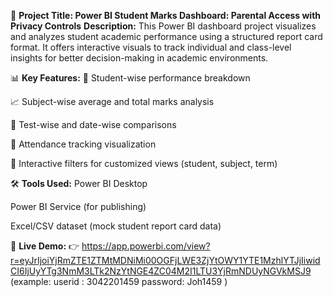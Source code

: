 📝 **Project Title: Power BI Student Marks Dashboard: Parental Access with Privacy Controls**
**Description:**
This Power BI dashboard project visualizes and analyzes student academic performance using a structured report card format. It offers interactive visuals to track individual and class-level insights for better decision-making in academic environments.

📊 **Key Features:**
📌 Student-wise performance breakdown

📈 Subject-wise average and total marks analysis

🎯 Test-wise and date-wise comparisons

📅 Attendance tracking visualization

📂 Interactive filters for customized views (student, subject, term)

🛠 **Tools Used:**
Power BI Desktop

Power BI Service (for publishing)

Excel/CSV dataset (mock student report card data)

🔗 **Live Demo:**
👉 https://app.powerbi.com/view?r=eyJrIjoiYjRmZTE1ZTMtMDNiMi00OGFjLWE3ZjYtOWY1YTE1MzhlYTJjIiwidCI6IjUyYTg3NmM3LTk2NzYtNGE4ZC04M2I1LTU3YjRmNDUyNGVkMSJ9
(example:  userid :  3042201459
           password: Joh1459 
)


